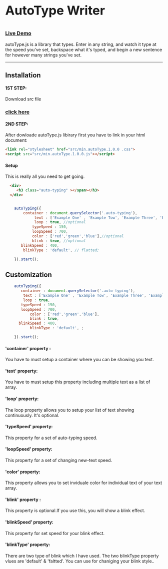 

<h1 style="font-size:40px">AutoType Writer<h1>

### [Live Demo](https://shantoislam6.github.io/AutoType.js/index.html)

autoType.js is a library that types. Enter in any string, and watch it type at the speed you've set, backspace what it's typed, and begin a new sentence for however many strings you've set.

---

Installation
------------
#### 1ST STEP:
Download src file 

### [click here](https://github.com/shantoislam6/AutoType.js/archive/master.zip)

#### 2ND STEP:
After dowloade autoType.js libirary  first you have to link in your html document:

~~~html
<link rel="stylesheet" href="src/min.autoType.1.0.0 .css">
<script src="src/min.autoType.1.0.0.js"></script>
~~~

#### Setup

This is really all you need to get going.

~~~ html
  <div>
     <h3 class="auto-typing" ></span></h3>
  </div>
~~~

~~~ javascript

  	autoTyping({
		container : document.querySelector('.auto-typing'),
			 text : ['Example One' , 'Example Tow', 'Example Three', 'Example Four' ,'Example More..'],
			 loop : true, //optional
		    typeSpeed : 150,
		    loopSpeed : 700,
			color : ['red','green','blue'],//optional
			blink : true, //optional
	   blinkSpeed : 400,
		blinkType : 'default', // flatted;

	}).start();

~~~






Customization
----

~~~ javascript
	autoTyping({
	   container : document.querySelector('.auto-typing'),
	 	text : ['Example One' , 'Example Tow', 'Example Three', 'Example Four' ,'Example More..'],
		loop : true, 
	   typeSpeed : 150,
	   loopSpeed : 700,
	       color : ['red','green','blue'],
	       blink : true, 
	  blinkSpeed : 400,
           blinkType : 'default', ;

    }).start();
   ~~~
    
    
  #### 'container' property :
  You have to must setup a container where you can be showing you text.
	
  #### 'text' property:
  You have to must setup this property including multiple text as a list of array.
	
  #### 'loop' property:
  The loop property allows you to setup your list of text showing continuously. It's optional.

  #### 'typeSpeed' property:
  This property for a set of auto-typing speed.
	
  #### 'loopSpeed' property:
   This property for a set of changing new-text speed.
	
  #### 'color' property:
  This property allows you to set inviduale color for individual text of your text array.
      
  #### 'blink' property :    
  This property is optional.If you use this, you will show a blink effect.

  #### 'blinkSpeed' property:
  This property for set speed for your blink effect.
	
  #### 'blinkType' property:
  There are two type of blink which I have used. The two blinkType property vlues are 'default' & 'faltted'.
  You can use for chaniging your blink style..
	
	
  


